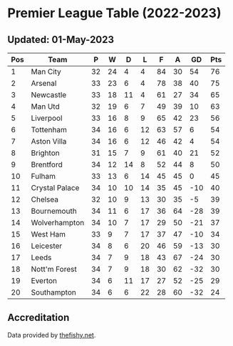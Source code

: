 # Premier League Table (2022-2023)
## Updated: 01-May-2023

| Pos | Team | P | W | D | L | F | A | GD | Pts |
| --- | --- | --- | --- | --- | --- | --- | --- | --- | --- |
| 1 | Man City | 32 | 24 | 4 | 4 | 84 | 30 | 54 | 76 |
| 2 | Arsenal | 33 | 23 | 6 | 4 | 78 | 38 | 40 | 75 |
| 3 | Newcastle | 33 | 18 | 11 | 4 | 61 | 27 | 34 | 65 |
| 4 | Man Utd | 32 | 19 | 6 | 7 | 49 | 39 | 10 | 63 |
| 5 | Liverpool | 33 | 16 | 8 | 9 | 65 | 42 | 23 | 56 |
| 6 | Tottenham | 34 | 16 | 6 | 12 | 63 | 57 | 6 | 54 |
| 7 | Aston Villa | 34 | 16 | 6 | 12 | 46 | 42 | 4 | 54 |
| 8 | Brighton | 31 | 15 | 7 | 9 | 61 | 40 | 21 | 52 |
| 9 | Brentford | 34 | 12 | 14 | 8 | 52 | 44 | 8 | 50 |
| 10 | Fulham | 33 | 13 | 6 | 14 | 45 | 45 | 0 | 45 |
| 11 | Crystal Palace | 34 | 10 | 10 | 14 | 35 | 45 | -10 | 40 |
| 12 | Chelsea | 32 | 10 | 9 | 13 | 30 | 35 | -5 | 39 |
| 13 | Bournemouth | 34 | 11 | 6 | 17 | 36 | 64 | -28 | 39 |
| 14 | Wolverhampton | 34 | 10 | 7 | 17 | 29 | 50 | -21 | 37 |
| 15 | West Ham | 33 | 9 | 7 | 17 | 37 | 47 | -10 | 34 |
| 16 | Leicester | 34 | 8 | 6 | 20 | 46 | 59 | -13 | 30 |
| 17 | Leeds | 34 | 7 | 9 | 18 | 43 | 67 | -24 | 30 |
| 18 | Nott'm Forest | 34 | 7 | 9 | 18 | 30 | 62 | -32 | 30 |
| 19 | Everton | 34 | 6 | 11 | 17 | 27 | 52 | -25 | 29 |
| 20 | Southampton | 34 | 6 | 6 | 22 | 28 | 60 | -32 | 24 |

## Accreditation 

Data provided by [thefishy.net](https://www.thefishy.net/).